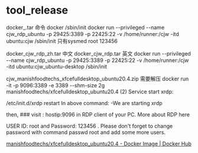 # tool_release

docker_.tar 命令 docker /sbin/init docker run --privileged --name cjw_rdp_ubuntu -p 29425:3389 -p 22425:22 -v /home/runner:/cjw -itd ubuntu:cjw /sbin/init 只有sysmed root 123456

docker_cjw_rdp_zh.tar 中文
docker_cjw_rdp.tar 英文
docker run --privileged --name cjw_rdp_ubuntu -p 29425:3389 -p 22425:22 -v /home/runner:/cjw -itd ubuntu:cjw_ubuntu-desktop /sbin/init


cjw_manishfoodtechs_xfcefulldesktop_ubuntu20.4.zip 需要解压
docker run -it -p 9096:3389 -e 3389 --shm-size 2g manishfoodtechs/xfcefulldesktop_ubuntu20.4
(2) Service start xrdp:

/etc/init.d/xrdp restart
In above command: -We are starting xrdp

then, ### visit : hostip:9096 in RDP client of your PC. More about RDP here⁠

USER ID: root and Password: 123456 . Please don't forget to change password with command passwd root and add some more users.

[manishfoodtechs/xfcefulldesktop_ubuntu20.4 - Docker Image | Docker Hub](https://hub.docker.com/r/manishfoodtechs/xfcefulldesktop_ubuntu20.4)
